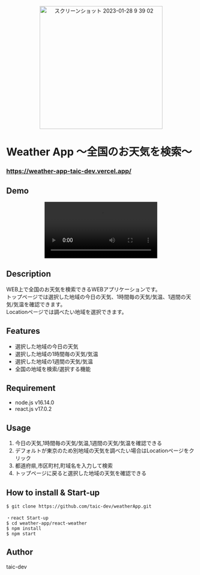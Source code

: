 <p align="center">
<img width="327" alt="スクリーンショット 2023-01-28 9 39 02" src="https://user-images.githubusercontent.com/52269577/215230525-2e48470d-42f3-4b01-8c9c-776eca3efa8c.png">
</p>

# Weather App 〜全国のお天気を検索〜
### https://weather-app-taic-dev.vercel.app/

## Demo
<div align="center">
<video controls src="https://user-images.githubusercontent.com/52269577/215363313-51ea18d2-9b9b-49af-9266-08924c237ebb.mov"></video>
</div>

## Description
WEB上で全国のお天気を検索できるWEBアプリケーションです。<br>
トップページでは選択した地域の今日の天気、1時間毎の天気/気温、1週間の天気/気温を確認できます。<br>
Locationページでは調べたい地域を選択できます。

## Features
- 選択した地域の今日の天気
- 選択した地域の1時間毎の天気/気温
- 選択した地域の1週間の天気/気温
- 全国の地域を検索/選択する機能

## Requirement
- node.js v16.14.0
- react.js v17.0.2

## Usage
1. 今日の天気,1時間毎の天気/気温,1週間の天気/気温を確認できる
2. デフォルトが東京のため別地域の天気を調べたい場合はLocationページをクリック
3. 都道府県,市区町村,町域名を入力して検索
4. トップページに戻ると選択した地域の天気を確認できる

## How to install & Start-up
```
$ git clone https://github.com/taic-dev/weatherApp.git

・react Start-up
$ cd weather-app/react-weather
$ npm install
$ npm start
```

## Author
taic-dev
